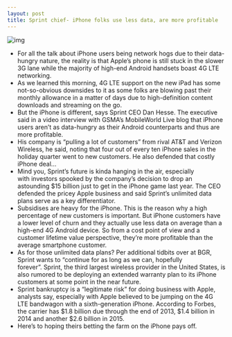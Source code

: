 ```yaml
---
layout: post
title: Sprint chief- iPhone folks use less data, are more profitable
---
```

![img](http://media.idownloadblog.com/wp-content/uploads/2012/03/Dan-Hesse-with-Walt-Mossberg-image-001.jpg)
* For all the talk about iPhone users being network hogs due to their data-hungry nature, the reality is that Apple’s phone is still stuck in the slower 3G lane while the majority of high-end Android handsets boast 4G LTE networking.
* As we learned this morning, 4G LTE support on the new iPad has some not-so-obvious downsides to it as some folks are blowing past their monthly allowance in a matter of days due to high-definition content downloads and streaming on the go.
* But the iPhone is different, says Sprint CEO Dan Hesse. The executive said in a video interview with GSMA’s MobileWorld Live blog that iPhone users aren’t as data-hungry as their Android counterparts and thus are more profitable.
* His company is “pulling a lot of customers” from rival AT&T and Verizon Wireless, he said, noting that four out of every ten iPhone sales in the holiday quarter went to new customers. He also defended that costly iPhone deal…
* Mind you, Sprint’s future is kinda hanging in the air, especially with investors spooked by the company’s decision to drop an astounding $15 billion just to get in the iPhone game last year. The CEO defended the pricey Apple business and said Sprint’s unlimited data plans serve as a key differentiator.
* Subsidises are heavy for the iPhone. This is the reason why a high percentage of new customers is important. But iPhone customers have a lower level of churn and they actually use less data on average than a high-end 4G Android device. So from a cost point of view and a customer lifetime value perspective, they’re more profitable than the average smartphone customer.
* As for those unlimited data plans? Per additional tidbits over at BGR, Sprint wants to “continue for as long as we can, hopefully forever”. Sprint, the third largest wireless provider in the United States, is also rumored to be deploying an extended warranty plan to its iPhone customers at some point in the near future.
* Sprint bankruptcy is a “legitimate risk” for doing business with Apple, analysts say, especially with Apple believed to be jumping on the 4G LTE bandwagon with a sixth-generation iPhone. According to Forbes, the carrier has $1.8 billion due through the end of 2013, $1.4 billion in 2014 and another $2.6 billion in 2015.
* Here’s to hoping theirs betting the farm on the iPhone pays off.

